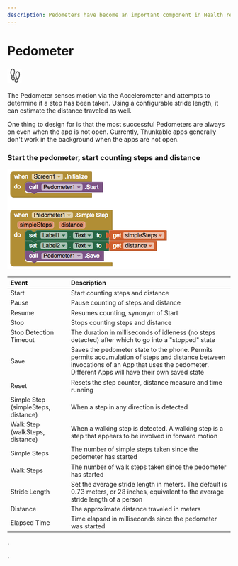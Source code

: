 ```yaml
---
description: Pedometers have become an important component in Health related activity apps
---
```


# Pedometer

###  ![](../../../../.gitbook/assets/pedometer-icon.png)

The Pedometer senses motion via the Accelerometer and attempts to determine if a step has been taken. Using a configurable stride length, it can estimate the distance traveled as well.

One thing to design for is that the most successful Pedometers are always on even when the app is not open. Currently, Thunkable apps generally don't work in the background when the apps are not open.

### Start the pedometer, start counting steps and distance

![](../../../../.gitbook/assets/pedometer-blocks.png)

| Event | Description |
| :--- | :--- |
| Start | Start counting steps and distance |
| Pause | Pause counting of steps and distance |
| Resume | Resumes counting, synonym of Start |
| Stop | Stops counting steps and distance |
| Stop Detection Timeout | The duration in milliseconds of idleness \(no steps detected\) after which to go into a "stopped" state |
| Save | Saves the pedometer state to the phone. Permits permits accumulation of steps and distance between invocations of an App that uses the pedometer. Different Apps will have their own saved state |
| Reset | Resets the step counter, distance measure and time running |
| Simple Step \(simpleSteps, distance\) | When a step in any direction is detected |
| Walk Step \(walkSteps, distance\) | When a walking step is detected. A walking step is a step that appears to be involved in forward motion |
| Simple Steps | The number of simple steps taken since the pedometer has started |
| Walk Steps | The number of walk steps taken since the pedometer has started |
| Stride Length | Set the average stride length in meters. The default is 0.73 meters, or 28 inches, equivalent to the average stride length of a person |
| Distance | The approximate distance traveled in meters |
| Elapsed Time | Time elapsed in milliseconds since the pedometer was started |

.

.

